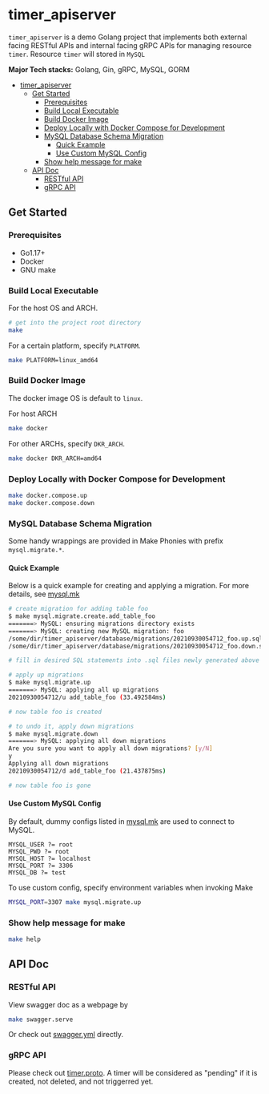 # timer_apiserver
`timer_apiserver` is a demo Golang project that implements both external facing RESTful APIs and internal facing gRPC APIs for managing resource `timer`.
Resource `timer` will stored in `MySQL`

**Major Tech stacks:**
Golang, Gin, gRPC, MySQL, GORM

- [timer_apiserver](#timer_apiserver)
  - [Get Started](#get-started)
    - [Prerequisites](#prerequisites)
    - [Build Local Executable](#build-local-executable)
    - [Build Docker Image](#build-docker-image)
    - [Deploy Locally with Docker Compose for Development](#deploy-locally-with-docker-compose-for-development)
    - [MySQL Database Schema Migration](#mysql-database-schema-migration)
      - [Quick Example](#quick-example)
      - [Use Custom MySQL Config](#use-custom-mysql-config)
    - [Show help message for make](#show-help-message-for-make)
  - [API Doc](#api-doc)
    - [RESTful API](#restful-api)
    - [gRPC API](#grpc-api)

## Get Started

### Prerequisites
- Go1.17+
- Docker
- GNU make

### Build Local Executable
For the host OS and ARCH.
```bash
# get into the project root directory
make
```
For a certain platform, specify `PLATFORM`.
```bash
make PLATFORM=linux_amd64
```

### Build Docker Image
The docker image OS is default to `linux`. 

For host ARCH
```bash
make docker
```
For other ARCHs, specify `DKR_ARCH`.
```bash
make docker DKR_ARCH=amd64
```

### Deploy Locally with Docker Compose for Development
```bash
make docker.compose.up
make docker.compose.down
```

### MySQL Database Schema Migration
Some handy wrappings are provided in Make Phonies with prefix `mysql.migrate.*`.

#### Quick Example
Below is a quick example for creating and applying a migration. For more details, see [mysql.mk](./scripts/make_rules/mysql.mk)
```bash
# create migration for adding table foo
$ make mysql.migrate.create.add_table_foo
=======> MySQL: ensuring migrations directory exists
=======> MySQL: creating new MySQL migration: foo
/some/dir/timer_apiserver/database/migrations/20210930054712_foo.up.sql
/some/dir/timer_apiserver/database/migrations/20210930054712_foo.down.sql

# fill in desired SQL statements into .sql files newly generated above

# apply up migrations
$ make mysql.migrate.up
=======> MySQL: applying all up migrations
20210930054712/u add_table_foo (33.492584ms)

# now table foo is created

# to undo it, apply down migrations
$ make mysql.migrate.down
=======> MySQL: applying all down migrations
Are you sure you want to apply all down migrations? [y/N]
y
Applying all down migrations
20210930054712/d add_table_foo (21.437875ms)

# now table foo is gone
```
#### Use Custom MySQL Config
By default, dummy configs listed in [mysql.mk](./scripts/make_rules/mysql.mk) are used to connect to MySQL.
```make
MYSQL_USER ?= root
MYSQL_PWD ?= root
MYSQL_HOST ?= localhost
MYSQL_PORT ?= 3306
MYSQL_DB ?= test
```
To use custom config, specify environment variables when invoking Make
```bash
MYSQL_PORT=3307 make mysql.migrate.up
```

### Show help message for make
```bash
make help
```

## API Doc

### RESTful API

View swagger doc as a webpage by
```bash
make swagger.serve
```
Or check out [swagger.yml](api/rest/swagger/swagger.yml) directly.

### gRPC API
Please check out [timer.proto](api/grpc/timer.proto).
A timer will be considered as "pending" if it is created, not deleted, and not triggerred yet.
